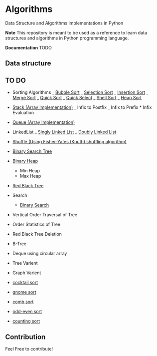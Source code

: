 # Algorithms

Data Structure and Algorithms implementations in Python

**Note**
This repository is meant to be used as a reference to learn data structures and algorithms in Python programming language.

**Documentation**
TODO

## Data structure

## TO DO

- Sorting Algorithms
  _ [Bubble Sort](https://en.wikipedia.org/wiki/Bubble_sort)
  _ [Selection Sort](https://en.wikipedia.org/wiki/Selection_sort)
  _ [Insertion Sort](https://en.wikipedia.org/wiki/Insertion_sort)
  _ [Merge Sort](https://en.wikipedia.org/wiki/Merge_sort)
  _ [Quick Sort](https://en.wikipedia.org/wiki/Quicksort)
  _ [Quick Select](https://en.wikipedia.org/wiki/Quickselect)
  _ [Shell Sort](https://en.wikipedia.org/wiki/Shellsort)
  _ [Heap Sort](https://en.wikipedia.org/wiki/Heapsort)
- [Stack (Array Implementation)](<https://en.wikipedia.org/wiki/Stack_(abstract_data_type)>)
  _ Infix to Postfix
  _ Infix to Prefix \* Infix Evaluation
- [Queue (Array Implementation)](<https://en.wikipedia.org/wiki/Queue_(abstract_data_type)>)
- LinkedList
  _ [Singly Linked List](https://en.wikipedia.org/wiki/Linked_list)
  _ [Doubly Linked List](https://en.wikipedia.org/wiki/Doubly_linked_list)
- [Shuffle (Using Fisher-Yates (Knuth) shuffling algorithm)](https://en.wikipedia.org/wiki/Fisher%E2%80%93Yates_shuffle)
- [Binary Search Tree](https://en.wikipedia.org/wiki/Binary_search_tree)
- [Binary Heap](https://en.wikipedia.org/wiki/Binary_heap)
  - Min Heap
  - Max Heap
- [Red Black Tree](https://en.wikipedia.org/wiki/Red%E2%80%93black_tree)
- Search

  - [Binary Search](https://en.wikipedia.org/wiki/Binary_search_algorithm)

- Vertical Order Traversal of Tree
- Order Statistics of Tree
- Red Black Tree Deletion
- B-Tree
- Deque using circular array
- Tree Varient
- Graph Varient
- [cocktail sort](https://en.wikipedia.org/wiki/Cocktail_shaker_sort)
- [gnome sort](https://en.wikipedia.org/wiki/Gnome_sort)
- [comb sort](https://en.wikipedia.org/wiki/Comb_sort)
- [odd-even sort](https://en.wikipedia.org/wiki/Odd%E2%80%93even_sort)
- [counting sort](https://en.wikipedia.org/wiki/Counting_sort)

## Contribution

Feel Free to contribute!
